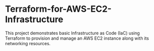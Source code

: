 # Terraform-for-AWS-EC2-Infrastructure
This project demonstrates basic Infrastructure as Code (IaC) using Terraform to provision and manage an AWS EC2 instance along with its networking resources.
